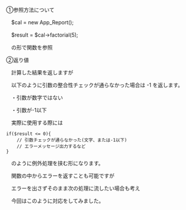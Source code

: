 ①参照方法について

　$cal = new App_Report();

　$result = $cal->factorial(5);

　の形で関数を参照


②返り値

　計算した結果を返しますが
	
　以下のように引数の整合性チェックが通らなかった場合は -1 を返します。

　・引数が数字ではない

　・引数が-1以下

　実際に使用する際には

	if($result <= 0){
		// 引数チェックが通らなかった(文字、または-1以下)
		// エラーメッセージ出力するなど
	}

　のように例外処理を挟む形になります。

　関数の中からエラーを返すことも可能ですが

　エラーを出さずそのまま次の処理に流したい場合も考え

　今回はこのように対応をしてみました。